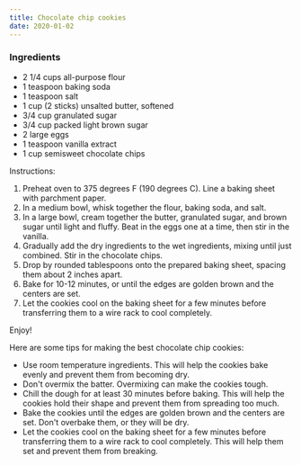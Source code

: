 ```yaml
---
title: Chocolate chip cookies
date: 2020-01-02
---
```


### Ingredients

- 2 1/4 cups all-purpose flour
- 1 teaspoon baking soda
- 1 teaspoon salt
- 1 cup (2 sticks) unsalted butter, softened
- 3/4 cup granulated sugar
- 3/4 cup packed light brown sugar
- 2 large eggs
- 1 teaspoon vanilla extract
- 1 cup semisweet chocolate chips

Instructions:

1. Preheat oven to 375 degrees F (190 degrees C). Line a baking sheet with parchment paper.
2. In a medium bowl, whisk together the flour, baking soda, and salt.
3. In a large bowl, cream together the butter, granulated sugar, and brown sugar until light and fluffy. Beat in the eggs one at a time, then stir in the vanilla.
4. Gradually add the dry ingredients to the wet ingredients, mixing until just combined. Stir in the chocolate chips.
5. Drop by rounded tablespoons onto the prepared baking sheet, spacing them about 2 inches apart.
6. Bake for 10-12 minutes, or until the edges are golden brown and the centers are set.
7. Let the cookies cool on the baking sheet for a few minutes before transferring them to a wire rack to cool completely.

Enjoy!

Here are some tips for making the best chocolate chip cookies:

- Use room temperature ingredients. This will help the cookies bake evenly and prevent them from becoming dry.
- Don't overmix the batter. Overmixing can make the cookies tough.
- Chill the dough for at least 30 minutes before baking. This will help the cookies hold their shape and prevent them from spreading too much.
- Bake the cookies until the edges are golden brown and the centers are set. Don't overbake them, or they will be dry.
- Let the cookies cool on the baking sheet for a few minutes before transferring them to a wire rack to cool completely. This will help them set and prevent them from breaking.
